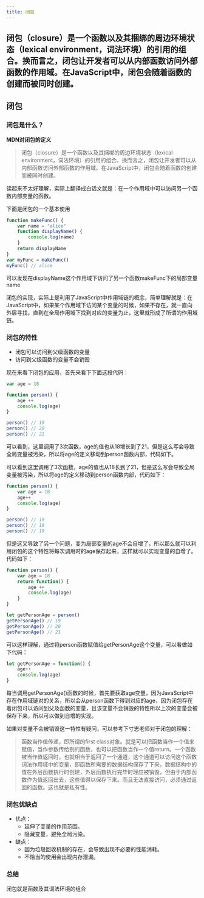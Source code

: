 ```yaml
---
title: 闭包
---
```

闭包（closure）是一个函数以及其捆绑的周边环境状态（lexical environment，词法环境）的引用的组合。换而言之，闭包让开发者可以从内部函数访问外部函数的作用域。在JavaScript中，闭包会随着函数的创建而被同时创建。
---
##    闭包

### 闭包是什么？

**MDN对闭包的定义**

> 闭包（closure）是一个函数以及其捆绑的周边环境状态（lexical environment，词法环境）的引用的组合。换而言之，闭包让开发者可以从内部函数访问外部函数的作用域。在JavaScript中，闭包会随着函数的创建而被同时创建。

读起来不太好理解，实际上翻译成白话文就是：在一个作用域中可以访问另一个函数内部变量的函数。

下面是闭包的一个基本使用

```javascript
function makeFunc() {
    var name = "alice"
    function displayName() {
        console.log(name)
    }
    return displayName
}
var myFunc = makeFunc()
myFunc() // alice
```

可以发现在displayName这个作用域下访问了另一个函数makeFunc下的局部变量name

闭包的实现，实际上是利用了JavaScript中作用域链的概念，简单理解就是：在JavaScript中，如果某个作用域下访问某个变量的时候，如果不存在，就一直向外层寻找，直到在全局作用域下找到对应的变量为止，这里就形成了所谓的作用域链。



### 闭包的特性

- 闭包可以访问到父级函数的变量
- 访问到父级函数的变量不会销毁

现在来看下闭包的应用，首先来看下下面这段代码：

```javascript
var age = 18

function person() {
	age ++
    console.log(age)
}

person() // 19
person() // 20
person() // 21
```

可以看到，这里调用了3次函数，age的值也从18增长到了21，但是这么写会导致全局变量被污染，所以将age的定义移动到person函数内部，代码如下。

可以看到这里调用了3次函数，age的值也从18长到了21，但是这么写会导致全局变量被污染，所以将age的定义移动到person函数内部，代码如下：

```javascript
function person() {
    var age = 18
    age++
    console.log(age)
}

person() // 19
person() // 19
person() // 19
```

但是这又导致了另一个问题，变为局部变量的age不会自增了，所以那么就可以利用闭包的这个特性将每次调用时的age保存起来，这样就可以实现变量的自增了。代码如下：

```javascript
function person() {
    var age = 18
    return function() {
        age ++
        console.log(age)
    }
}

let getPersonAge = person()
getPersonAge() // 19
getPersonAge() // 20
getPersonAge() // 21
```

可以这样理解，通过将person函数赋值给getPersonAge这个变量，可以看做如下代码：

```javascript
let getPersonAge = function() {
    age++
    console.log(age)
}
```

每当调用getPersonAge()函数的时候，首先要获取age变量，因为JavaScript中存在作用域链对的关系，所以会从person函数下得到对应的age，因为闭包存在着闭包可以访问到父及函数的变量，且该变量不会销毁的特性所以上次的变量会被保存下来，所以可以做到自增的实现。

如果对变量不会被销毁这一特性有疑问，可以参考下寸志老师对于闭包的理解：

> 函数当作值传递，即所谓的first class对象。就是可以把函数当作一个值来赋值，当作参数传给别的函数，也可以把函数当作一个值return。一个函数被当作值返回时，也就相当于返回了一个通道，这个通道可以访问这个函数词法作用域中的变量，即函数所需要的数据结构保存了下来，数据结构中的值在外层函数执行时创建，外层函数执行完毕时理应被销毁，但由于内部函数作为值返回出去，这些值得以保存下来。而且无法直接访问，必须通过返回的函数。这也就是私有性。



### 闭包优缺点

- 优点：
  - 延伸了变量的作用范围。
  - 隐藏变量，避免全局污染。
- 缺点：
  - 因为垃圾回收机制的存在，会导致出现不必要的性能消耗。
  - 不恰当的使用会出现内存泄漏。

### 总结

闭包就是函数及其词法环境的组合